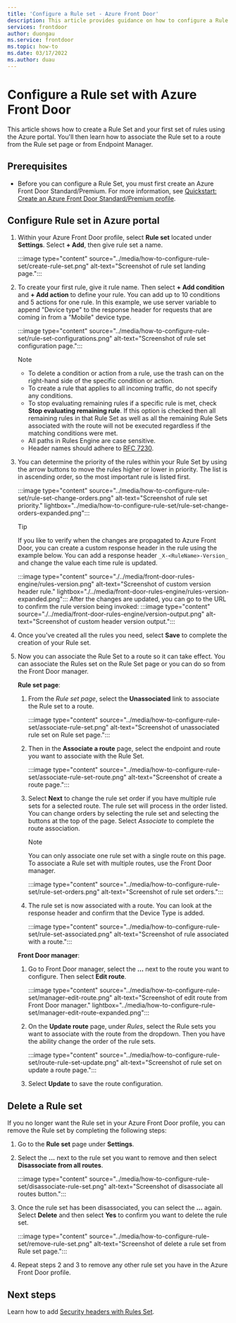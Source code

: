 ```yaml
---
title: 'Configure a Rule set - Azure Front Door'
description: This article provides guidance on how to configure a Rule set you can use in an Azure Front Door profile. 
services: frontdoor
author: duongau
ms.service: frontdoor
ms.topic: how-to
ms.date: 03/17/2022
ms.author: duau
---
```


# Configure a Rule set with Azure Front Door

This article shows how to create a Rule Set and your first set of rules using the Azure portal. You'll then learn how to associate the Rule set to a route from the Rule set page or from Endpoint Manager.

## Prerequisites

* Before you can configure a Rule Set, you must first create an Azure Front Door Standard/Premium. For more information, see [Quickstart: Create an Azure Front Door Standard/Premium profile](../create-front-door-portal.md).

## Configure Rule set in Azure portal

1. Within your Azure Front Door profile, select **Rule set** located under **Settings**. Select **+ Add**, then give rule set a name.

   :::image type="content" source="../media/how-to-configure-rule-set/create-rule-set.png" alt-text="Screenshot of rule set landing page.":::
    
1. To create your first rule, give it rule name. Then select **+ Add condition** and **+ Add action** to define your rule. You can add up to 10 conditions and 5 actions for one rule. In this example, we use server variable to append "Device type" to the response header for requests that are coming in from a "Mobile" device type.

   :::image type="content" source="../media/how-to-configure-rule-set/rule-set-configurations.png" alt-text="Screenshot of rule set configuration page.":::
    
    > [!NOTE]
    > * To delete a condition or action from a rule, use the trash can on the right-hand side of the specific condition or action.
    > * To create a rule that applies to all incoming traffic, do not specify any conditions.
    > * To stop evaluating remaining rules if a specific rule is met, check **Stop evaluating remaining rule**. If this option is checked then all remaining rules in that Rule Set as well as all the remaining Rule Sets associated with the route will not be executed regardless if the matching conditions were met.
    > * All paths in Rules Engine are case sensitive.
    > * Header names should adhere to [RFC 7230](https://datatracker.ietf.org/doc/html/rfc7230#section-3.2.6).

1. You can determine the priority of the rules within your Rule Set by using the arrow buttons to move the rules higher or lower in priority. The list is in ascending order, so the most important rule is listed first.

   :::image type="content" source="../media/how-to-configure-rule-set/rule-set-change-orders.png" alt-text="Screenshot of rule set priority." lightbox="../media/how-to-configure-rule-set/rule-set-change-orders-expanded.png":::

    > [!TIP]
    > If you like to verify when the changes are propagated to Azure Front Door, you can create a custom response header in the rule using the example below. You can add a response header `_X-<RuleName>-Version_`  and change the value each time rule is updated.
    >  
    > :::image type="content" source="./../media/front-door-rules-engine/rules-version.png" alt-text="Screenshot of custom version header rule." lightbox="./../media/front-door-rules-engine/rules-version-expanded.png":::
    > After the changes are updated, you can go to the URL to confirm the rule version being invoked: 
    > :::image type="content" source="./../media/front-door-rules-engine/version-output.png" alt-text="Screenshot of custom header version output.":::

1. Once you've created all the rules you need,  select **Save** to complete the creation of your Rule set.

1. Now you can associate the Rule Set to a route so it can take effect. You can associate the Rules set on the Rule Set page or you can do so from the Front Door manager.
 
    **Rule set page**: 
    
    1. From the *Rule set page*, select the **Unassociated** link to associate the Rule set to a route.
    
        :::image type="content" source="../media/how-to-configure-rule-set/associate-rule-set.png" alt-text="Screenshot of unassociated rule set on Rule set page.":::  
     
    1. Then in the **Associate a route** page, select the endpoint and route you want to associate with the Rule Set. 
    
        :::image type="content" source="../media/how-to-configure-rule-set/associate-rule-set-route.png" alt-text="Screenshot of create a route page.":::    
        
    1. Select **Next** to change the rule set order if you have multiple rule sets for a selected route. The rule set will process in the order listed. You can change orders by selecting the rule set and selecting the buttons at the top of the page. Select *Associate* to complete the route association.
    
        > [!Note]
        > You can only associate one rule set with a single route on this page. To associate a Rule set with multiple routes, use the Front Door manager.
    
        :::image type="content" source="../media/how-to-configure-rule-set/rule-set-orders.png" alt-text="Screenshot of rule set orders.":::
    
    1. The rule set is now associated with a route. You can look at the response header and confirm that the Device Type is added.
    
        :::image type="content" source="../media/how-to-configure-rule-set/rule-set-associated.png" alt-text="Screenshot of rule associated with a route.":::

   **Front Door manager**: 
    
    1. Go to Front Door manager, select the **...** next to the route you want to configure. Then select **Edit route**.
    
        :::image type="content" source="../media/how-to-configure-rule-set/manager-edit-route.png" alt-text="Screenshot of edit route from Front Door manager." lightbox="../media/how-to-configure-rule-set/manager-edit-route-expanded.png":::
    
    1. On the **Update route** page, under *Rules*, select the Rule sets you want to associate with the route from the dropdown. Then you have the ability change the order of the rule sets. 
    
        :::image type="content" source="../media/how-to-configure-rule-set/route-rule-set-update.png" alt-text="Screenshot of rule set on update a route page.":::
    
    1. Select **Update** to save the route configuration.

## Delete a Rule set

If you no longer want the Rule set in your Azure Front Door profile, you can remove the Rule set by completing the following steps:

1. Go to the **Rule set** page under **Settings**.

1. Select the **...** next to the rule set you want to remove and then select **Disassociate from all routes**.

   :::image type="content" source="../media/how-to-configure-rule-set/disassociate-rule-set.png" alt-text="Screenshot of disassociate all routes button.":::

1. Once the rule set has been disassociated, you can select the **...** again. Select **Delete** and then select **Yes** to confirm you want to delete the rule set.

   :::image type="content" source="../media/how-to-configure-rule-set/remove-rule-set.png" alt-text="Screenshot of delete a rule set from Rule set page.":::

1. Repeat steps 2 and 3 to remove any other rule set you have in the Azure Front Door profile.

## Next steps

Learn how to add [Security headers with Rules Set](how-to-add-security-headers.md).
